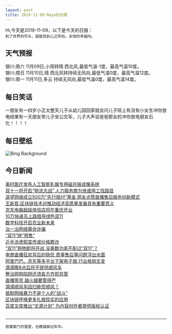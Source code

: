 ```yaml
---
layout: post
title: 2019-11-09-Mayx的日报
---
```


Hi,今天是2019-11-09，以下是今天的日报：<br><small>
到了世界的尽头，就能找到心之所向，永恒的幸福吗。</small><!--more-->
## 天气预报
银川:周六 11月09日,小雨转晴 西北风,最低气温-1度，最高气温10度。<br>银川:周日 11月10日,晴 西北风转持续无风向,最低气温0度，最高气温12度。<br>银川:周一 11月11日,多云 持续无风向,最低气温0度，最高气温14度。
## 每日笑话
一朋友有一四岁小正太整天儿子从幼儿园回家就会问儿子班上有没有小女生冲你放电结果有一天朋友带儿子坐公交车，儿子大声说爸爸那女的冲你放电朋友石化！！！！
## 每日壁纸
![Bing Background](https://cn.bing.com/th?id=OHR.ChapelAiguilhe_EN-US4421310982_1920x1080.jpg&rf=LaDigue_1920x1080.jpg&pid=hp "Chapel St-Michel d'Aiguilhe, Le Puy-en-Velay, France (© Jaubert French Collection/Alamy Stock Photo)")
## 今日新闻

[美时医疗发布人工智能乳腺专用磁共振成像系统](http://it.people.com.cn/n1/2019/1108/c1009-31445958.html)   
[双十一将开启“物流大战” 人力服务商为快递用工找路径](http://it.people.com.cn/n1/2019/1108/c1009-31445907.html)   
[遥望网络成立500万“先行赔付”基金 网友点赞直播售后服务创新模式](http://it.people.com.cn/n1/2019/1108/c1009-31445908.html)   
[王新哲:区块链技术对推动经济高质量发展具有重要意义](http://it.people.com.cn/n1/2019/1108/c1009-31445781.html)   
[京东电器超级体验店将在重庆开业](http://it.people.com.cn/n1/2019/1108/c1009-31444986.html)   
[10万快递员上路倡导绿色双11](http://it.people.com.cn/n1/2019/1108/c1009-31445570.html)   
[数字科技开启农业新未来](http://it.people.com.cn/n1/2019/1108/c1009-31444463.html)   
[治一治网络算命诈骗](http://it.people.com.cn/n1/2019/1108/c1009-31444464.html)   
[“双11”拼“预售”](http://it.people.com.cn/n1/2019/1108/c1009-31444465.html)   
[近半涉虚假宣传或价格欺诈](http://it.people.com.cn/n1/2019/1108/c1009-31444507.html)   
[“双11”购物即将开战 没奥数功底不配过“双11”？](http://it.people.com.cn/n1/2019/1108/c1009-31444446.html)   
[电商直播狂欢背后的隐忧 质量售后等问题浮出水面](http://it.people.com.cn/n1/2019/1108/c1009-31444450.html)   
[阿里巴巴、京东等多平台下架电子烟 行业格局生变](http://it.people.com.cn/n1/2019/1108/c1009-31444455.html)   
[滴滴晚8点后将不提供顺风车](http://it.people.com.cn/n1/2019/1108/c1009-31444138.html)   
[整治网购陷阱还须各方齐抓共管](http://it.people.com.cn/n1/2019/1108/c1009-31444304.html)   
[直播带货 越火越要管得严](http://it.people.com.cn/n1/2019/1108/c1009-31444113.html)   
[滴滴顺风车回归能否顺风？](http://it.people.com.cn/n1/2019/1108/c1009-31444271.html)   
[抵制网络暴力不是个人的“战斗”](http://it.people.com.cn/n1/2019/1108/c1009-31444116.html)   
[区块链呼唤更多扎根现实的应用](http://it.people.com.cn/n1/2019/1108/c1009-31444119.html)   
[百度文库推出“文源计划” 为内容创作者提供版权认证](http://it.people.com.cn/n1/2019/1108/c1009-31444184.html)   
<br />

***

<small>寂寞柴门村落里，也教插柳记年华。</small>
